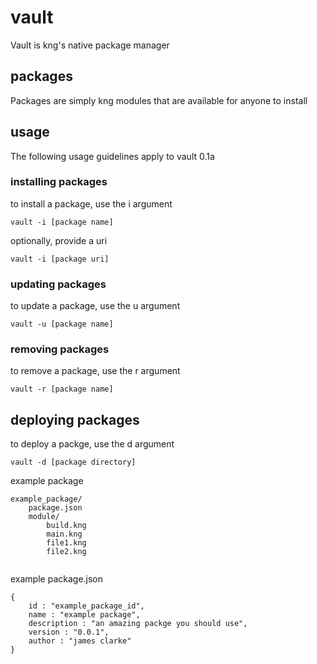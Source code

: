 # vault
Vault is kng's native package manager

## packages
Packages are simply kng modules that are available for anyone to install



## usage

The following usage guidelines apply to vault 0.1a

### installing packages
to install a package, use the i argument
```
vault -i [package name]
```
optionally, provide a uri
```
vault -i [package uri]
```

### updating packages
to update a package, use the u argument
```
vault -u [package name]
```

### removing packages
to remove a package, use the r argument
```
vault -r [package name]
```

## deploying packages
to deploy a packge, use the d argument
```
vault -d [package directory]
```
example package
```
example_package/
    package.json
    module/
        build.kng
        main.kng
        file1.kng
        file2.kng
    
```
example package.json
```
{
    id : "example_package_id",
    name : "example package",
    description : "an amazing packge you should use",
    version : "0.0.1",
    author : "james clarke"
}
```